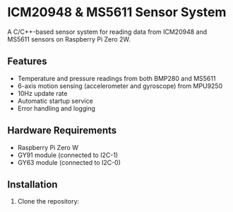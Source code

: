 # ICM20948 & MS5611 Sensor System

A C/C++-based sensor system for reading data from ICM20948 and MS5611 sensors on Raspberry Pi Zero 2W.

## Features
- Temperature and pressure readings from both BMP280 and MS5611
- 6-axis motion sensing (accelerometer and gyroscope) from MPU9250
- 10Hz update rate
- Automatic startup service
- Error handling and logging

## Hardware Requirements
- Raspberry Pi Zero W
- GY91 module (connected to I2C-1)
- GY63 module (connected to I2C-0)

## Installation
1. Clone the repository:
